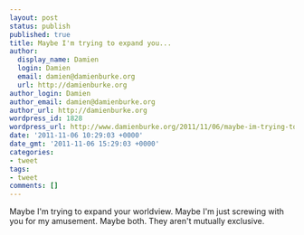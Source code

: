 ```yaml
---
layout: post
status: publish
published: true
title: Maybe I'm trying to expand you...
author:
  display_name: Damien
  login: Damien
  email: damien@damienburke.org
  url: http://damienburke.org
author_login: Damien
author_email: damien@damienburke.org
author_url: http://damienburke.org
wordpress_id: 1828
wordpress_url: http://www.damienburke.org/2011/11/06/maybe-im-trying-to-expand-you/
date: '2011-11-06 10:29:03 +0000'
date_gmt: '2011-11-06 15:29:03 +0000'
categories:
- tweet
tags:
- tweet
comments: []
---
```

<p>Maybe I'm trying to expand your worldview. Maybe I'm just screwing with you for my amusement. Maybe both. They aren't mutually exclusive.</p>
